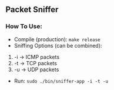 ## Packet Sniffer

### How To Use:
* Compile (production): <code>make release</code>
* Sniffing Options (can be combined):
1) -i -> ICMP packets
2) -t -> TCP packets
3) -u -> UDP packets
* Run: <code>sudo ./bin/sniffer-app -i -t -u</code>